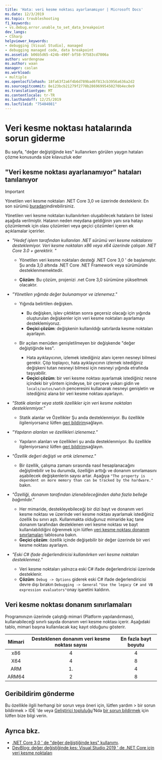 ```yaml
---
title: 'Hata: veri kesme noktası ayarlanamıyor | Microsoft Docs'
ms.date: 12/3/2019
ms.topic: troubleshooting
f1_keywords:
- vs.debug.error.unable_to_set_data_breakpoint
dev_langs:
- CSharp
helpviewer_keywords:
- debugging [Visual Studio], managed
- debugging managed code, data breakpoint
ms.assetid: b06b5d65-424b-490f-bf58-97583cd7006a
author: wardengnaw
ms.author: waan
manager: caslan
ms.workload:
- multiple
ms.openlocfilehash: 18fa63f2a6f4b6d789bad6f813cb3956a636a2d2
ms.sourcegitcommit: 8e123bcb21279f2770b28696995450270b4ec0e9
ms.translationtype: MT
ms.contentlocale: tr-TR
ms.lasthandoff: 12/25/2019
ms.locfileid: "75404081"
---
```

# <a name="troubleshooting-data-breakpoint-errors"></a>Veri kesme noktası hatalarında sorun giderme
Bu sayfa, "değer değiştiğinde kes" kullanırken görülen yaygın hataları çözme konusunda size kılavuzluk eder

## <a name="diagnosing-unable-to-set-data-breakpoint-errors"></a>"Veri kesme noktası ayarlanamıyor" hataları tanılanıyor
> [!IMPORTANT]
> Yönetilen veri kesme noktaları .NET Core 3,0 ve üzerinde desteklenir. En son sürümü [buradan](https://dotnet.microsoft.com/download)indirebilirsiniz.

Yönetilen veri kesme noktaları kullanılırken oluşabilecek hataların bir listesi aşağıda verilmiştir. Hatanın neden meydana geldiğinin yanı sıra hatayı çözümlemek için olası çözümleri veya geçici çözümleri içeren ek açıklamalar içerirler.

- *"Hedef işlem tarafından kullanılan .NET sürümü veri kesme noktalarını desteklemiyor. Veri kesme noktaları x86 veya x64 üzerinde çalışan .NET Core 3.0 + gerektirir. "*

    - Yönetilen veri kesme noktaları desteği .NET Core 3,0 ' de başlamıştır. Şu anda 3,0 altında .NET Core .NET Framework veya sürümünde desteklenmemektedir. 
    
    - **Çözüm**: Bu çözüm, projenizi .net Core 3,0 sürümüne yükseltmek olacaktır.

- *"Yönetilen yığında değer bulunamıyor ve izlenemez."*
    - Yığında belirtilen değişken.
        - Bu değişken, işlev çıktıktan sonra geçersiz olacağı için yığında oluşturulan değişkenler için veri kesme noktaları ayarlamayı desteklemiyoruz.
        - **Geçici çözüm**: değişkenin kullanıldığı satırlarda kesme noktaları ayarlayın.

    - Bir açılan menüden genişletilmeyen bir değişkende "değer değiştiğinde kes".
        - Hata ayıklayıcının, izlemek istediğiniz alanı içeren nesneyi bilmesi gerekir. Çöp toplayıcı, hata ayıklayıcının izlemek istediğiniz değişkeni tutan nesneyi bilmesi için nesneyi yığında etrafında taşıyabilir. 
        - **Geçici çözüm**: bir veri kesme noktası ayarlamak istediğiniz nesne içindeki bir yöntem içindeyse, bir çerçeve yukarı gidin ve `locals/autos/watch` penceresini kullanarak nesneyi genişletin ve istediğiniz alana bir veri kesme noktası ayarlayın.

- *"Statik alanlar veya statik özellikler için veri kesme noktaları desteklenmiyor."*
    
    - Statik alanlar ve Özellikler Şu anda desteklenmiyor. Bu özellikle ilgileniyorsanız lütfen [geri bildirim](#provide-feedback)sağlayın.

- *"Yapıların alanları ve özellikleri izlenemez."*

    - Yapıların alanları ve özellikleri şu anda desteklenmiyor. Bu özellikle ilgileniyorsanız lütfen [geri bildirim](#provide-feedback)sağlayın.

- *"Özellik değeri değişti ve artık izlenemez."*

    - Bir özellik, çalışma zamanı sırasında nasıl hesaplanacağını değiştirebilir ve bu durumda, özelliğin arttığı ve donanım sınırlamasını aşabilecek değişkenlerin sayısı artar. Aşağıya `"The property is dependent on more memory than can be tracked by the hardware."` bakın.

- *"Özelliği, donanım tarafından izlenebileceğinden daha fazla belleğe bağımlıdır."*
    
    - Her mimaride, destekleyebileceği bir dizi bayt ve donanım veri kesme noktası ve üzerinde veri kesme noktası ayarlamak istediğiniz özellik bu sınırı aştı. Kullanmakta olduğunuz mimaride kaç tane donanım tarafından desteklenen veri kesme noktası ve bayt kullanılabildiğini öğrenmek için lütfen [veri kesme noktası donanım sınırlamaları](#data-breakpoint-hardware-limitations) tablosuna bakın. 
    - **Geçici çözüm**: özellik içinde değişebilir bir değer üzerinde bir veri kesme noktası ayarlayın.

- *"Eski C# ifade değerlendiricisi kullanılırken veri kesme noktaları desteklenmez."*

    - Veri kesme noktaları yalnızca eski C# ifade değerlendiricisi üzerinde desteklenir. 
    - **Çözüm**: `Debug -> Options` giderek eski C# ifade değerlendiricisi devre dışı bırakın `Debugging -> General` `"Use the legacy C# and VB expression evaluators"`onay işaretini kaldırın.

## <a name="data-breakpoint-hardware-limitations"></a>Veri kesme noktası donanım sınırlamaları

Programınızın üzerinde çalıştığı mimari (Platform yapılandırması), kullanabileceği sınırlı sayıda donanım veri kesme noktası içerir. Aşağıdaki tablo, mimari başına kullanılacak kaç kayıt olduğunu gösterir.

| Mimari | Desteklenen donanım veri kesme noktası sayısı | En fazla bayt boyutu|
| :-------------: |:-------------:| :-------------:|
| x86 | 4 | 4 |
| X64 | 4 | 8 |
| ARM | 1\. | 4 |
| ARM64 | 2 | 8 |

## <a name="provide-feedback"></a>Geribildirim gönderme
Bu özellikle ilgili herhangi bir sorun veya öneri için, lütfen yardım > bir sorun bildirmek > IDE 'de veya [Geliştirici topluluğu](https://developercommunity.visualstudio.com/)'Nda [bir sorun bildirmek](../ide/how-to-report-a-problem-with-visual-studio.md) için lütfen bize bilgi verin.

## <a name="see-also"></a>Ayrıca bkz.
- [.NET Core 3,0 ' de "değer değiştiğinde kes" kullanımı](using-breakpoints.md#BKMK_set_a_data_breakpoint_native_cplusplus).
- [DevBlog: değer değiştiğinde kes: Visual Studio 2019 ' de .NET Core için veri kesme noktaları](https://devblogs.microsoft.com/visualstudio/break-when-value-changes-data-breakpoints-for-net-core-in-visual-studio-2019/)
